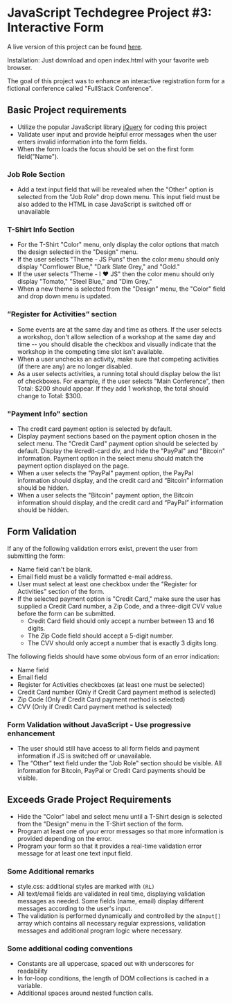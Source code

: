 # JavaScript Techdegree Project #3: Interactive Form

A live version of this project can be found [here](https://rliess.github.io/js-techdegree-project3/).

Installation: Just download and open index.html with your favorite web browser.

The goal of this project was to enhance an interactive registration form for a fictional conference called "FullStack Conference".

## Basic Project requirements

* Utilize the popular JavaScript library [jQuery](http://http://jquery.com/) for coding this project
* Validate user input and provide helpful error messages when the user enters invalid information into the form fields. 
* When the form loads the focus should be set on the first form field("Name").

### Job Role Section

* Add a text input field that will be revealed when the "Other" option is selected from the "Job Role" drop down menu. This input field must be also added to the HTML in case JavaScript is switched off or unavailable
 
### T-Shirt Info Section

* For the T-Shirt "Color" menu, only display the color options that match the design selected in the "Design" menu. 
* If the user selects "Theme - JS Puns" then the color menu should only display "Cornflower Blue," "Dark Slate Grey," and "Gold." 
* If the user selects "Theme - I ♥ JS" then the color menu should only display "Tomato," "Steel Blue," and "Dim Grey." 
* When a new theme is selected from the "Design" menu, the "Color" field and drop down menu is updated.

### ”Register for Activities” section

* Some events are at the same day and time as others. If the user selects a workshop, don't allow selection of a workshop at the same day and time -- you should disable the checkbox and visually indicate that the workshop in the competing time slot isn't available. 
* When a user unchecks an activity, make sure that competing activities (if there are any) are no longer disabled. 
* As a user selects activities, a running total should display below the list of checkboxes. For example, if the user selects "Main Conference", then Total: $200 should appear. If they add 1 workshop, the total should change to Total: $300.

### "Payment Info" section

* The credit card payment option is selected by default.
* Display payment sections based on the payment option chosen in the select menu. 
The "Credit Card" payment option should be selected by default. Display the #credit-card div, and hide the "PayPal" and "Bitcoin" information. Payment option in the select menu should match the payment option displayed on the page.
* When a user selects the "PayPal" payment option, the PayPal information should display, and the credit card and “Bitcoin” information should be hidden. 
* When a user selects the "Bitcoin" payment option, the Bitcoin information should display, and the credit card and “PayPal” information should be hidden.

## Form Validation

If any of the following validation errors exist, prevent the user from submitting the form:

* Name field can't be blank.
* Email field must be a validly formatted e-mail address.
* User must select at least one checkbox under the "Register for Activities" section of the form.
* If the selected payment option is "Credit Card," make sure the user has supplied a Credit Card number, a Zip Code, and a three-digit CVV value before the form can be submitted.
    * Credit Card field should only accept a number between 13 and 16 digits.
    * The Zip Code field should accept a 5-digit number.
    * The CVV should only accept a number that is exactly 3 digits long.

The following fields should have some obvious form of an error indication:

* Name field
* Email field
* Register for Activities checkboxes (at least one must be selected)
* Credit Card number (Only if Credit Card payment method is selected)
* Zip Code (Only if Credit Card payment method is selected)
* CVV (Only if Credit Card payment method is selected)

### Form Validation without JavaScript - Use progressive enhancement

* The user should still have access to all form fields and payment information if JS is switched off or unavailable. 
* The “Other” text field under the "Job Role" section should be visible. All information for Bitcoin, PayPal or Credit Card payments should be visible.


## Exceeds Grade Project Requirements

* Hide the "Color" label and select menu until a T-Shirt design is selected from the "Design" menu in the T-Shirt section of the form.
* Program at least one of your error messages so that more information is provided depending on the error.
* Program your form so that it provides a real-time validation error message for at least one text input field.


### Some Additional remarks

* style.css: additional styles are marked with `(RL)`
* All text/email fields are validated in real time, displaying validation messages as needed. Some fields (name, email) display different messages according to the user's input.
* The validation is performed dynamically and controlled by the `aInput[]` array which contains all necessary regular expressions, validation messages and additional program logic where necessary.
    
    
### Some additional coding conventions

* Constants are all uppercase, spaced out with underscores for readability
* In for-loop conditions, the length of DOM collections is cached in a variable.
* Additional spaces around nested function calls.

